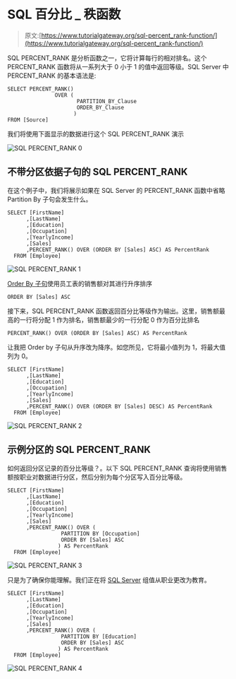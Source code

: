 # SQL 百分比 _ 秩函数

> 原文:[https://www.tutorialgateway.org/sql-percent_rank-function/](https://www.tutorialgateway.org/sql-percent_rank-function/)

SQL PERCENT_RANK 是分析函数之一，它将计算每行的相对排名。这个 PERCENT_RANK 函数将从一系列大于 0 小于 1 的值中返回等级。SQL Server 中 PERCENT_RANK 的基本语法是:

```
SELECT PERCENT_RANK() 
               OVER (
                      PARTITION_BY_Clause 
                      ORDER_BY_Clause
                     )
FROM [Source]
```

我们将使用下面显示的数据进行这个 SQL PERCENT_RANK 演示

![SQL PERCENT_RANK 0](img/ba37c4600561fdf72bcc13e38604e00c.png)

## 不带分区依据子句的 SQL PERCENT_RANK

在这个例子中，我们将展示如果在 SQL Server 的 PERCENT_RANK 函数中省略 Partition By 子句会发生什么。

```
SELECT [FirstName]
      ,[LastName]
      ,[Education]
      ,[Occupation]
      ,[YearlyIncome]
      ,[Sales]
      ,PERCENT_RANK() OVER (ORDER BY [Sales] ASC) AS PercentRank 
  FROM [Employee]
```

![SQL PERCENT_RANK 1](img/8da028475664513589e9b97e266825b6.png)

[Order By 子句](https://www.tutorialgateway.org/sql-order-by-clause/)使用员工表的销售额对其进行升序排序

```
ORDER BY [Sales] ASC
```

接下来，SQL PERCENT_RANK 函数返回百分比等级作为输出。这里，销售额最高的一行将分配 1 作为排名，销售额最少的一行分配 0 作为百分比排名

```
PERCENT_RANK() OVER (ORDER BY [Sales] ASC) AS PercentRank
```

让我把 Order by 子句从升序改为降序。如您所见，它将最小值列为 1，将最大值列为 0。

```
SELECT [FirstName]
      ,[LastName]
      ,[Education]
      ,[Occupation]
      ,[YearlyIncome]
      ,[Sales]
      ,PERCENT_RANK() OVER (ORDER BY [Sales] DESC) AS PercentRank 
  FROM [Employee]
```

![SQL PERCENT_RANK 2](img/8a3c7744ec3e017fe0050a73f7a1489a.png)

## 示例分区的 SQL PERCENT_RANK

如何返回分区记录的百分比等级？。以下 SQL PERCENT_RANK 查询将使用销售额按职业对数据进行分区，然后分别为每个分区写入百分比等级。

```
SELECT [FirstName]
      ,[LastName]
      ,[Education]
      ,[Occupation]
      ,[YearlyIncome]
      ,[Sales]
      ,PERCENT_RANK() OVER (
			     PARTITION BY [Occupation]
			     ORDER BY [Sales] ASC
			    ) AS PercentRank 
  FROM [Employee]
```

![SQL PERCENT_RANK 3](img/af6c036832502b26434827379e043ff0.png)

只是为了确保你能理解。我们正在将 [SQL Server](https://www.tutorialgateway.org/sql/) 组值从职业更改为教育。

```
SELECT [FirstName]
      ,[LastName]
      ,[Education]
      ,[Occupation]
      ,[YearlyIncome]
      ,[Sales]
      ,PERCENT_RANK() OVER (
			     PARTITION BY [Education]
			     ORDER BY [Sales] ASC
			    ) AS PercentRank 
  FROM [Employee]
```

![SQL PERCENT_RANK 4](img/172265e9be2eb3cb00e773fc1f96270d.png)